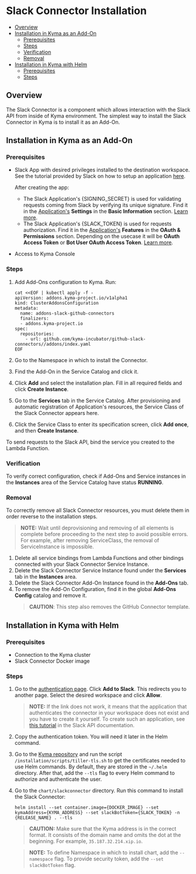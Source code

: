 # Slack Connector Installation <!-- omit in toc -->

- [Overview](#overview)
- [Installation in Kyma as an Add-On](#installation-in-kyma-as-an-add-on)
  - [Prerequisites](#prerequisites)
  - [Steps](#steps)
  - [Verification](#verification)
  - [Removal](#removal)
- [Installation in Kyma with Helm](#installation-in-kyma-with-helm)
  - [Prerequisites](#prerequisites-1)
  - [Steps](#steps-1)

## Overview

The Slack Connector is a component which allows interaction with the Slack API from inside of Kyma environment. The simplest way to install the Slack Connector in Kyma is to install it as an Add-On.

## Installation in Kyma as an Add-On

### Prerequisites

- Slack App with desired privileges installed to the destination workspace. See the tutorial provided by Slack on how to setup an application [here](https://api.slack.com/bot-users#getting-started).

    After creating the app:
    - The Slack Application's {SIGNING_SECRET} is used for validating requests coming from Slack by verifying its unique signature. Find it in the [Application's](https://api.slack.com/apps) **Settings** in the **Basic Information** section. [Learn more](https://api.slack.com/docs/verifying-requests-from-slack).
    - The Slack Application's {SLACK_TOKEN} is used for requests authorization. Find it in the [Application's](https://api.slack.com/apps) **Features** in the **OAuth & Permissions** section. Depending on the usecase it will be **OAuth Access Token** or **Bot User OAuth Access Token**. [Learn more](https://api.slack.com/docs/oauth).
- Access to Kyma Console

### Steps
1. Add Add-Ons configuration to Kyma. Run:

    ``` shell
    cat <<EOF | kubectl apply -f -
    apiVersion: addons.kyma-project.io/v1alpha1
    kind: ClusterAddonsConfiguration
    metadata:
      name: addons-slack-github-connectors
      finalizers:
      - addons.kyma-project.io
    spec:
      repositories:
        - url: github.com/kyma-incubator/github-slack-connectors//addons/index.yaml
    EOF
    ```
    
2. Go to the Namespace in which to install the Connector.
3. Find the Add-On in the Service Catalog and click it.
4. Click **Add** and select the installation plan. Fill in all required fields and click **Create Instance**.
5. Go to the **Services** tab in the Service Catalog. After provisioning and automatic registration of Application's resources, the Service Class of the Slack Connector appears here.
6. Click the Service Class to enter its specification screen, click **Add once**, and then **Create Instance**.

To send requests to the Slack API, bind the service you created to the Lambda Function.

### Verification

To verify correct configuration, check if Add-Ons and Service instances in the **Instances** area of the Service Catalog have status **RUNNING**.

### Removal

To correctly remove all Slack Connector resources, you must delete them in order reverse to the installation steps.
> **NOTE:** Wait until deprovisioning and removing of all elements is complete before proceeding to the next step to avoid possible errors. For example, after removing ServiceClass, the removal of ServiceInstance is impossible.

1. Delete all service bindings from Lambda Functions and other bindings connected with your Slack Connector Service Instance.
2. Delete the Slack Connector Service Instance found under the **Services** tab in the **Instances** area.
3. Delete the Slack Connector Add-On Instance found in the **Add-Ons** tab.
4. To remove the Add-On Configuration, find it in the global **Add-Ons Config** catalog and remove it.
   > **CAUTION**: This step also removes the GitHub Connector template.

## Installation in Kyma with Helm

### Prerequisites

- Connection to the Kyma cluster
- Slack Connector Docker image

### Steps

1. Go to the [authentication page](https://auth-slack.herokuapp.com/). Click **Add to Slack**. This redirects you to another page. Select the desired workspace and click **Allow**.
    >**NOTE:** If the link does not work, it means that the application that authenticates the connector in your workspace does not exist and you have to create it yourself. To create such an application, see [this tutorial](https://api.slack.com/docs/oauth#flow) in the Slack API documentation.

2. Copy the authentication token. You will need it later in the Helm command.
3. Go to the [Kyma repository](https://github.com/kyma-project/kyma) and run the script `/installation/scripts/tiller-tls.sh` to get the certificates needed to use Helm commands. By default, they are stored in the `~/.helm` directory. After that, add the `--tls` flag to every Helm command to authorize and authenticate the user.
4. Go to the `chart/slackconnector` directory. Run this command to install the Slack Connector:

    ``` shell
    helm install --set container.image={DOCKER_IMAGE} --set kymaAddress={KYMA_ADDRESS} --set slackBotToken={SLACK_TOKEN} -n {RELEASE_NAME} . --tls
    ```

    >**CAUTION:** Make sure that the Kyma address is in the correct format. It consists of the domain name and omits the dot at the beginning. For example, `35.187.32.214.xip.io`.

    >**NOTE:** To define Namespace in which to install chart, add the `--namespace` flag. To provide security token, add the `--set slackBotToken` flag.
